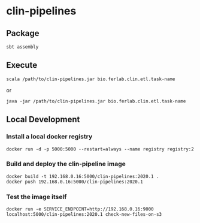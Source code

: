 # clin-pipelines
## Package
```sbt assembly```
## Execute
```scala /path/to/clin-pipelines.jar bio.ferlab.clin.etl.task-name```

or

```java -jar /path/to/clin-pipelines.jar bio.ferlab.clin.etl.task-name```

## Local Development

### Install a local docker registry
```docker run -d -p 5000:5000 --restart=always --name registry registry:2```

### Build and deploy the clin-pipeline image
```
docker build -t 192.168.0.16:5000/clin-pipelines:2020.1 .
docker push 192.168.0.16:5000/clin-pipelines:2020.1
```

### Test the image itself
```
docker run -e SERVICE_ENDPOINT=http://192.168.0.16:9000 localhost:5000/clin-pipelines:2020.1 check-new-files-on-s3
```
